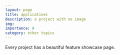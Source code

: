 ```yaml
---
layout: page
title: applicatives
description: a project with no image
img:
importance: 8
category: other topics
---
```


Every project has a beautiful feature showcase page.
